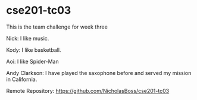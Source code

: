 # cse201-tc03
This is the team challenge for week three


Nick: I like music.

Kody: I like basketball.

Aoi: I like Spider-Man

Andy Clarkson: I have played the saxophone before and served my mission in California.

Remote Repository:
https://github.com/NicholasBoss/cse201-tc03